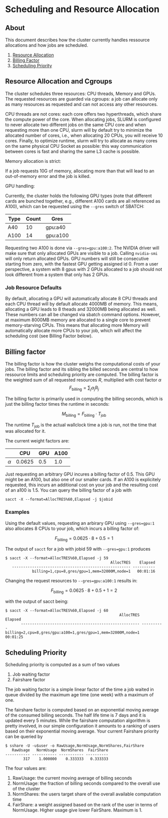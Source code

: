 # Scheduling and Resource Allocation

## About
This document describes how the cluster currently handles ressource allocations and how jobs are scheduled. 

1. [Resource Allocation](#resource-allocation)
2. [Billing Factor](#billing-factor)
3. [Scheduling Priority](#scheduling-priority)

## Resource Allocation and Cgroups
The cluster schedules three resources: CPU threads, Memory and GPUs. The requested resources are guarded via cgroups: a job can allocate only as many
resources as requested and can not access any other resources.

CPU threads are not cores: 
each core offers two hyperthreads, which share the compute power of the core. When allocating jobs,
SLURM is configured to never allocate two different jobs on the same CPU core and when requesting more than one CPU,
slurm will by default try to minimize the allocated number of cores, i.e., when allocating 20 CPUs, you will receive 10 cores.
Finally, to optimize runtime, slurm will try to allocate as many cores on the same physical CPU Socket as possible: this way communication between cores
is fast and sharing the same L3 cache is possible.

Memory allocation is strict:

If a job requests 10G of memory, allocating more than that will lead to an out-of-memory error and the job is killed. 

GPU handling:

Currently, the cluster holds the following GPU types (note that different cards are bunched together, e.g.,
different A100 cards are all referenced as A100), which can be requested using the `--gres` switch of SBATCH:

|Type|Count|Gres    |
|----|-----|--------|
|A40 |10   |gpu:a40 |
|A100|14   |gpu:a100|

Requesting two A100 is done via `--gres=gpu:a100:2`. The NVIDIA driver will make sure that only allocated GPUs are visible to a job. Calling `nvidia-smi`
will only return allocated GPUs. GPU numbers will still be consecutive starting from zero, with the fastest GPU getting assigned id 0. From a user perspective,
a system with 8 gpus with 2 GPUs allocated to a job should not look different from a system that only has 2 GPUs.

### Job Resource Defaults

By default, allocating a GPU will automatically allocate 8 CPU threads and each CPU thread will by default allocate 4000MB of memory. 
This means, allocating a GPU leads to 8 theads and 32000MB being allocated as well. These numbers can all be changed via sbatch command options.
However, at maximum 8000MB memory are allocated to a single core to prevent memory-starving CPUs. This means that allocating more Memory will automatically allocate more 
CPUs to your job, which will affect the scheduling cost (see Billing Factor below).


## Billing factor
The billing factor is how the cluster weighs the computational costs of your jobs. The billing factor and its sibling the billed seconds are central
to how ressource limits and scheduling priority are computed. The billing factor is the weighted sum of all requested resources $R$, multiplied with cost factor $\alpha$
$$F_\text{billing} = \sum_{j}\alpha_j \text{R}_j$$

The billing factor is primarily used in computing the billing seconds, which is just the billing factor times the runtime in seconds:

$$M_\text{billing}=F_\text{billing}\cdot T_\text{job}$$

The runtime $T_\text{job}$ is the actual wallclock time a job is run, not the time that was allocated for it.

The current weight factors are:

|   |CPU|GPU|A100|
|---|---|---|---|
|$\alpha$|0.0625|0.5|1.0|

Just requesting an arbitrary GPU incures a billing factor of 0.5. This GPU might be an A100, but also one of our smaller cards. If an A100 is explicitely requested,
this incurs an additional cost on your job and the resulting cost of an a100 is 1.5. You can query the billing factor of a job with 

    sacct -X --format=AllocTRES%60,Elapsed -j $jobid
    

### Examples
Using the default values, requesting an arbirary GPU using `--gres=gpu:1` also allocates 8 CPUs to your job, which incurs a billing factor of:

$$F_\text{billing} = 0.0625\cdot8+0.5=1$$

The output of `sacct` for a job with jobid 59 with `--gres=gpu:1` produces

    $ sacct -X --format=AllocTRES%60,Elapsed -j 59
                                                   AllocTRES    Elapsed
       ----------------------------------------------------- ----------
                billing=1,cpu=8,gres/gpu=1,mem=32000M,node=1   00:01:16
                
Changing the request resources to `--gres=gpu:a100:1` results in:

$$F_\text{billing} = 0.0625\cdot8+0.5+1=2$$

with the output of sacct being:

    $ sacct -X --format=AllocTRES%60,Elapsed -j 60
                                                       AllocTRES    Elapsed
           ----------------------------------------------------- ----------
    billing=2,cpu=8,gres/gpu:a100=1,gres/gpu=1,mem=32000M,node=1   00:01:25


## Scheduling Priority
Scheduling priority is computed as a sum of two values

1. Job waiting factor
2. Fairshare factor

The job waiting factor is a simple linear factor of the time a job waited in queue divided by the maximum age time (one week) with a maximum of one.

The fairshare factor is computed based on an exponential moving average of the consumed billing seconds. The half life time is 7 days and it is updated every 5 minutes.
While the fairshare computation algorithm is pretty involved, in our simple configuration it amounts to a ranking of users based on their exponential moving average.
Your current Fairshare priority can be queried by

    $ sshare -U -u$user -o RawUsage,NormUsage,NormShares,FairShare
       RawUsage   NormUsage  NormShares  FairShare
    ----------- ----------- ----------- ----------
            317    1.000000    0.333333   0.333333

The four values are:
1. RawUsage: the current moving average of billing seconds
2. NormUsage: the fraction of billing seconds compared to the overall use of the cluster
3. NormShares: the users target share of the overall available computation time
4. FairShare: a weight assigned based on the rank of the user in terms of NormUsage. Higher usage give lower FairShare. Maximum is 1.

